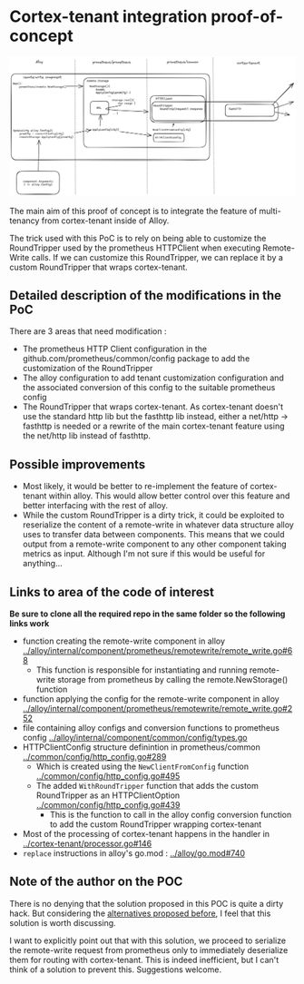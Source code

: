 # Cortex-tenant integration proof-of-concept

![cortex-tenant-integration-schema](./cortex-tenant-integration.png)

The main aim of this proof of concept is to integrate the feature of multi-tenancy
from cortex-tenant inside of Alloy.

The trick used with this PoC is to rely on being able to customize the RoundTripper
used by the prometheus HTTPClient when executing Remote-Write calls. If we can
customize this RoundTripper, we can replace it by a custom RoundTripper that
wraps cortex-tenant.

## Detailed description of the modifications in the PoC

There are 3 areas that need modification :
* The prometheus HTTP Client configuration in the github.com/prometheus/common/config package to add the customization of the RoundTripper
* The alloy configuration to add tenant customization configuration and the associated conversion of this config to the suitable prometheus config
* The RoundTripper that wraps cortex-tenant. As cortex-tenant doesn't use the standard http lib but the fasthttp lib instead, either a net/http -> fasthttp is needed or a rewrite of the main cortex-tenant feature using the net/http lib instead of fasthttp.

## Possible improvements

* Most likely, it would be better to re-implement the feature of cortex-tenant within alloy. This would allow better control over this feature and better interfacing with the rest of alloy.
* While the custom RoundTripper is a dirty trick, it could be exploited to reserialize the content of a remote-write in whatever data structure alloy uses to transfer data between components. This means that we could output from a remote-write component to any other component taking metrics as input. Although I'm not sure if this would be useful for anything...

## Links to area of the code of interest

**Be sure to clone all the required repo in the same folder so the following links work**

* function creating the remote-write component in alloy [../alloy/internal/component/prometheus/remotewrite/remote_write.go#68](../alloy/internal/component/prometheus/remotewrite/remote_write.go#68)
  * This function is responsible for instantiating and running remote-write storage from prometheus by calling the remote.NewStorage() function
* function applying the config for the remote-write component in alloy [../alloy/internal/component/prometheus/remotewrite/remote_write.go#252](../alloy/internal/component/prometheus/remotewrite/remote_write.go#252)
* file containing alloy configs and conversion functions to prometheus config [../alloy/internal/component/common/config/types.go](../alloy/internal/component/common/config/types.go)
* HTTPClientConfig structure definintion in prometheus/common [../common/config/http_config.go#289](../common/config/http_config.go#289)
  * Which is created using the `NewClientFromConfig` function [../common/config/http_config.go#495](../common/config/http_config.go#495)
  * The added `WithRoundTripper` function that adds the custom RoundTripper as an HTTPClientOption [../common/config/http_config.go#439](../common/config/http_config.go#439)
    * This is the function to call in the alloy config conversion function to add the custom RoundTripper wrapping cortex-tenant
* Most of the processing of cortex-tenant happens in the handler in [../cortex-tenant/processor.go#146](../cortex-tenant/processor.go#146)
* `replace` instructions in alloy's go.mod : [../alloy/go.mod#740](../alloy/go.mod#740)

## Note of the author on the POC

There is no denying that the solution proposed in this POC is quite a dirty hack.
But considering the [alternatives proposed before](https://github.com/grafana/agent/pull/2583/files),
I feel that this solution is worth discussing.

I want to explicitly point out that with this solution, we proceed to serialize the remote-write request from prometheus only to immediately deserialize
them for routing with cortex-tenant. This is indeed inefficient, but I can't think of a solution to prevent this. Suggestions welcome.

